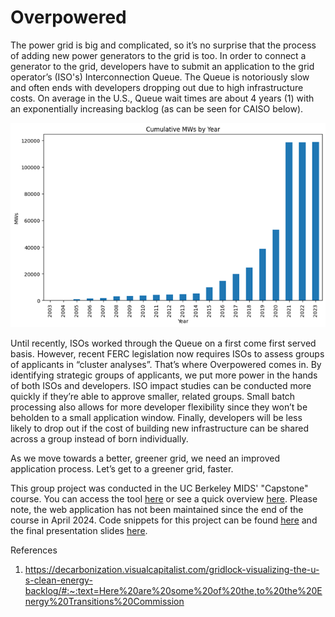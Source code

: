 # Overpowered

The power grid is big and complicated, so it’s no surprise that the process of adding new power generators to the grid is too. In order to connect a generator to the grid, developers have to submit an application to the grid operator’s (ISO's) Interconnection Queue. The Queue is notoriously slow and often ends with developers dropping out due to high infrastructure costs. On average in the U.S., Queue wait times are about 4 years (1) with an exponentially increasing backlog (as can be seen for CAISO below).

![CAISO MW Backlog](https://github.com/haschuele/Overpowered/blob/main/CAISO%20MW%20Backlog.png)

Until recently, ISOs worked through the Queue on a first come first served basis. However, recent FERC legislation now requires ISOs to assess groups of applicants in “cluster analyses”. That’s where Overpowered comes in. By identifying strategic groups of applicants, we put more power in the hands of both ISOs and developers. ISO impact studies can be conducted more quickly if they’re able to approve smaller, related groups. Small batch processing also allows for more developer flexibility since they won’t be beholden to a small application window. Finally, developers will be less likely to drop out if the cost of building new infrastructure can be shared across a group instead of born individually. 

As we move towards a better, greener grid, we need an improved application process. Let’s get to a greener grid, faster.

This group project was conducted in the UC Berkeley MIDS' "Capstone" course. You can access the tool [here](https://overpowered-dm3diygcbm7tjtbibxwnfu.streamlit.app/) or see a quick overview [here](https://github.com/haschuele/Overpowered/blob/main/Tool%20Overview.md). Please note, the web application has not been maintained since the end of the course in April 2024. Code snippets for this project can be found [here](https://github.com/haschuele/Overpowered/blob/main/Code%20Snippets.md) and the final presentation slides [here](https://github.com/haschuele/Overpowered/blob/main/Overpowered%20-%20Final%20Presentation.pdf). 

References
1) https://decarbonization.visualcapitalist.com/gridlock-visualizing-the-u-s-clean-energy-backlog/#:~:text=Here%20are%20some%20of%20the,to%20the%20Energy%20Transitions%20Commission
